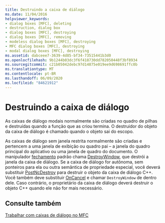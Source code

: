 ```yaml
---
title: Destruindo a caixa de diálogo
ms.date: 11/04/2016
helpviewer_keywords:
- dialog boxes [MFC], deleting
- destruction, dialog box
- dialog boxes [MFC], destroying
- dialog boxes [MFC], removing
- modeless dialog boxes [MFC], destroying
- MFC dialog boxes [MFC], destroying
- modal dialog boxes [MFC], destroying
ms.assetid: dabceee7-3639-4d85-bf34-73515441b3d0
ms.openlocfilehash: 9b1244b03dc3f6f418730dd782050448f3bf8934
ms.sourcegitcommit: c21b05042debc97d14875e019ee9d698691ffc0b
ms.translationtype: MT
ms.contentlocale: pt-BR
ms.lasthandoff: 06/09/2020
ms.locfileid: "84621912"
---
```

# <a name="destroying-the-dialog-box"></a>Destruindo a caixa de diálogo

As caixas de diálogo modais normalmente são criadas no quadro de pilhas e destruídas quando a função que as criou termina. O destruidor do objeto da caixa de diálogo é chamado quando o objeto sai do escopo.

As caixas de diálogo sem janela restrita normalmente são criadas e pertencem a uma janela de exibição ou quadro pai – a janela do quadro principal do aplicativo ou uma janela de quadro do documento. O manipulador [fechamento](reference/cwnd-class.md#onclose) padrão chama [DestroyWindow](reference/cwnd-class.md#destroywindow), que destrói a janela da caixa de diálogo. Se a caixa de diálogo for autônoma, sem ponteiros para ela ou outra semântica de propriedade especial, você deverá substituir [PostNcDestroy](reference/cwnd-class.md#postncdestroy) para destruir o objeto da caixa de diálogo C++. Você também deve substituir [OnCancel](reference/cdialog-class.md#oncancel) e chamar `DestroyWindow` de dentro dele. Caso contrário, o proprietário da caixa de diálogo deverá destruir o objeto C++ quando ele não for mais necessário.

## <a name="see-also"></a>Consulte também

[Trabalhar com caixas de diálogo no MFC](life-cycle-of-a-dialog-box.md)

